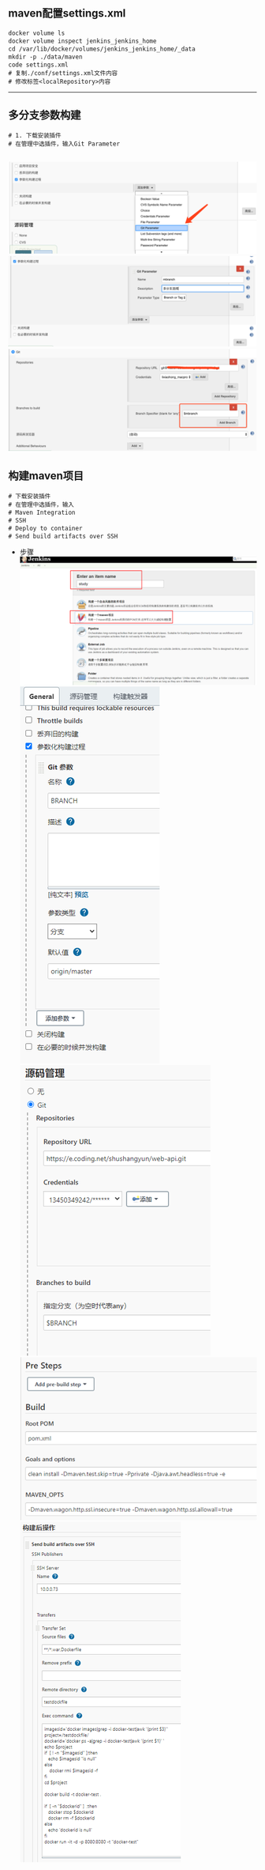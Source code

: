## maven配置settings.xml
```shell
docker volume ls
docker volume inspect jenkins_jenkins_home
cd /var/lib/docker/volumes/jenkins_jenkins_home/_data
mkdir -p ./data/maven
code settings.xml
# 复制./conf/settings.xml文件内容
# 修改标签<localRepository>内容
```
---
## 多分支参数构建
```shell
# 1. 下载安装插件
# 在管理中选插件，输入Git Parameter
```
![img.png](img/多分支参数构建/img.png)
![img_1.png](img/多分支参数构建/img_1.png)
![img_2.png](img/多分支参数构建/img_2.png)
--- 
## 构建maven项目
```shell
# 下载安装插件
# 在管理中选插件，输入
# Maven Integration
# SSH
# Deploy to container 
# Send build artifacts over SSH
```
- 步骤
    ![img.png](img/构建maven项目/img.png)
    ![img_1.png](img/构建maven项目/img_1.png)
    ![img_2.png](img/构建maven项目/img_2.png)
    ![img_3.png](img/构建maven项目/img_3.png)
    ![img_4.png](img/构建maven项目/img_4.png)